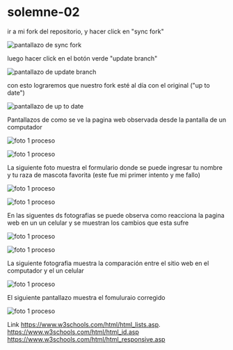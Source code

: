 # solemne-02

ir a mi fork del repositorio, y hacer click en "sync fork"

![pantallazo de sync fork](./github-sync-fork.jpg)

luego hacer click en el botón verde "update branch"

![pantallazo de update branch](./github-update-branch.jpg)

con esto lograremos que nuestro fork esté al día con el original ("up to date")

![pantallazo de up to date](./github-up-to-date.jpg)

Pantallazos de como se ve la pagina web observada desde la pantalla de un computador

![foto 1 proceso](./foto1proceso.png)

![foto 1 proceso](./foto2proceso.png)

La siguiente foto muestra el formulario donde se puede ingresar tu nombre y tu raza de mascota favorita (este fue mi primer intento y me fallo)

![foto 1 proceso](./foto3proceso.png)

![foto 1 proceso](./foto4proceso.png)

En las siguentes ds fotografias se puede observa como reacciona la pagina web en un un celular y se muestran los cambios que esta sufre

![foto 1 proceso](./foto5proceso.png)

![foto 1 proceso](./foto6proceso.png)

La siguiente fotografia muestra la comparación entre el sitio web en el computador y el un celular

![foto 1 proceso](./foto7proceso.png)

El siguiente pantallazo muestra el fomuluraio corregido

![foto 1 proceso](./foto8proceso.png)

Link
https://www.w3schools.com/html/html_lists.asp.
https://www.w3schools.com/html/html_id.asp
https://www.w3schools.com/html/html_responsive.asp
